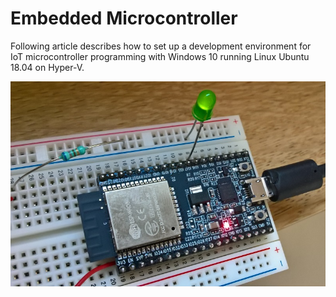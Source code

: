 # Embedded Microcontroller
Following article describes how to set up a development environment for IoT microcontroller programming with Windows 10 running Linux Ubuntu 18.04 on Hyper-V.

![Microcontroller](Doc/Microcontroller.jpg "ESP32")

